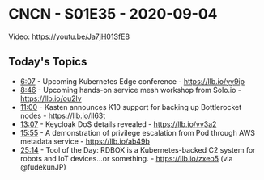 # CNCN - S01E35 - 2020-09-04

Video: https://youtu.be/Ja7jH01SfE8

## Today's Topics

- [6:07](https://www.youtube.com/watch?v=Ja7jH01SfE8&t=367) - Upcoming Kubernetes Edge conference - https://llb.io/yy9ip
- [8:46](https://www.youtube.com/watch?v=Ja7jH01SfE8&t=526) - Upcoming hands-on service mesh workshop from Solo.io - https://llb.io/ou2lv
- [11:00](https://www.youtube.com/watch?v=Ja7jH01SfE8&t=660) - Kasten announces K10 support for backing up Bottlerocket nodes - https://llb.io/ll63t
- [13:07](https://www.youtube.com/watch?v=Ja7jH01SfE8&t=787) - Keycloak DoS details revealed - https://llb.io/vv3a2
- [15:55](https://www.youtube.com/watch?v=Ja7jH01SfE8&t=955) - A demonstration of privilege escalation from Pod through AWS metadata service - https://llb.io/ab49b
- [25:14](https://www.youtube.com/watch?v=Ja7jH01SfE8&t=1514) - Tool of the Day: RDBOX is a Kubernetes-backed C2 system for robots and IoT devices...or something. - https://llb.io/zxeo5 (via @fudekunJP)

